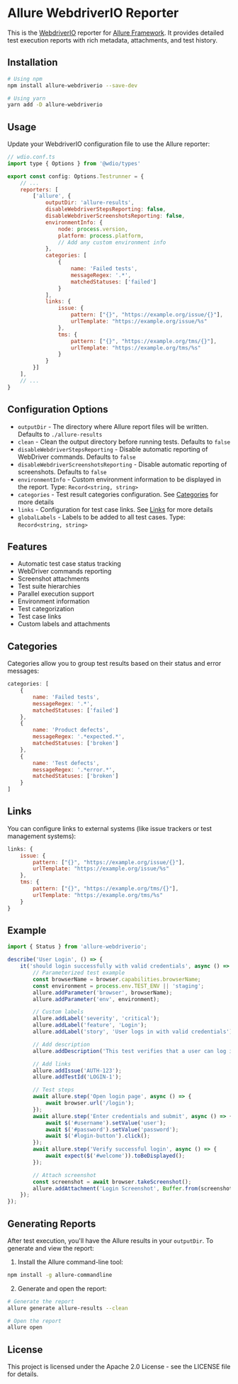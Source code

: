 # Allure WebdriverIO Reporter

This is the [WebdriverIO](https://webdriver.io/) reporter for [Allure Framework](https://allurereport.org/). It provides detailed test execution reports with rich metadata, attachments, and test history.

## Installation

```bash
# Using npm
npm install allure-webdriverio --save-dev

# Using yarn
yarn add -D allure-webdriverio
```

## Usage

Update your WebdriverIO configuration file to use the Allure reporter:

```js
// wdio.conf.ts
import type { Options } from '@wdio/types'

export const config: Options.Testrunner = {
    // ...
    reporters: [
        ['allure', {
            outputDir: 'allure-results',
            disableWebdriverStepsReporting: false,
            disableWebdriverScreenshotsReporting: false,
            environmentInfo: {
                node: process.version,
                platform: process.platform,
                // Add any custom environment info
            },
            categories: [
                {
                    name: 'Failed tests',
                    messageRegex: '.*',
                    matchedStatuses: ['failed']
                }
            ],
            links: {
                issue: {
                    pattern: ["{}", "https://example.org/issue/{}"],
                    urlTemplate: "https://example.org/issue/%s"
                },
                tms: {
                    pattern: ["{}", "https://example.org/tms/{}"],
                    urlTemplate: "https://example.org/tms/%s"
                }
            }
        }]
    ],
    // ...
}
```

## Configuration Options

* `outputDir` - The directory where Allure report files will be written. Defaults to `./allure-results`
* `clean` - Clean the output directory before running tests. Defaults to `false`
* `disableWebdriverStepsReporting` - Disable automatic reporting of WebDriver commands. Defaults to `false`
* `disableWebdriverScreenshotsReporting` - Disable automatic reporting of screenshots. Defaults to `false`
* `environmentInfo` - Custom environment information to be displayed in the report. Type: `Record<string, string>`
* `categories` - Test result categories configuration. See [Categories](#categories) for more details
* `links` - Configuration for test case links. See [Links](#links) for more details
* `globalLabels` - Labels to be added to all test cases. Type: `Record<string, string>`

## Features

* Automatic test case status tracking
* WebDriver commands reporting
* Screenshot attachments
* Test suite hierarchies
* Parallel execution support
* Environment information
* Test categorization
* Test case links
* Custom labels and attachments

## Categories

Categories allow you to group test results based on their status and error messages:

```js
categories: [
    {
        name: 'Failed tests',
        messageRegex: '.*',
        matchedStatuses: ['failed']
    },
    {
        name: 'Product defects',
        messageRegex: '.*expected.*',
        matchedStatuses: ['broken']
    },
    {
        name: 'Test defects',
        messageRegex: '.*error.*',
        matchedStatuses: ['broken']
    }
]
```

## Links

You can configure links to external systems (like issue trackers or test management systems):

```js
links: {
    issue: {
        pattern: ["{}", "https://example.org/issue/{}"],
        urlTemplate: "https://example.org/issue/%s"
    },
    tms: {
        pattern: ["{}", "https://example.org/tms/{}"],
        urlTemplate: "https://example.org/tms/%s"
    }
}
```

## Example

```typescript
import { Status } from 'allure-webdriverio';

describe('User Login', () => {
    it('should login successfully with valid credentials', async () => {
        // Parameterized test example
        const browserName = browser.capabilities.browserName;
        const environment = process.env.TEST_ENV || 'staging';
        allure.addParameter('browser', browserName);
        allure.addParameter('env', environment);

        // Custom labels
        allure.addLabel('severity', 'critical');
        allure.addLabel('feature', 'Login');
        allure.addLabel('story', 'User logs in with valid credentials');

        // Add description
        allure.addDescription('This test verifies that a user can log in with valid credentials.');

        // Add links
        allure.addIssue('AUTH-123');
        allure.addTestId('LOGIN-1');

        // Test steps
        await allure.step('Open login page', async () => {
            await browser.url('/login');
        });
        await allure.step('Enter credentials and submit', async () => {
            await $('#username').setValue('user');
            await $('#password').setValue('password');
            await $('#login-button').click();
        });
        await allure.step('Verify successful login', async () => {
            await expect($('#welcome')).toBeDisplayed();
        });

        // Attach screenshot
        const screenshot = await browser.takeScreenshot();
        allure.addAttachment('Login Screenshot', Buffer.from(screenshot, 'base64'), 'image/png');
    });
});
```

## Generating Reports

After test execution, you'll have the Allure results in your `outputDir`. To generate and view the report:

1. Install the Allure command-line tool:
```bash
npm install -g allure-commandline
```

2. Generate and open the report:
```bash
# Generate the report
allure generate allure-results --clean

# Open the report
allure open
```

## License

This project is licensed under the Apache 2.0 License - see the LICENSE file for details. 